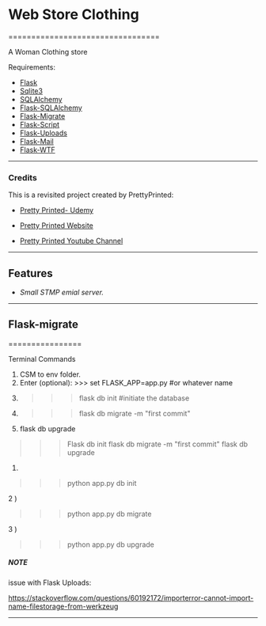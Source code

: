 # Web Store Clothing 
=================================

A Woman Clothing  store



Requirements:

- [Flask](https://flask.palletsprojects.com/en/1.1.x/)
- [Sqlite3](https://www.sqlite.org/index.html)
- [SQLAlchemy](https://www.sqlalchemy.org/)
- [Flask-SQLAlchemy](https://flask-sqlalchemy.palletsprojects.com/en/2.x/)
- [Flask-Migrate](https://flask-migrate.readthedocs.io/en/latest/)
- [Flask-Script](https://flask-script.readthedocs.io/en/latest/)
- [Flask-Uploads](https://pythonhosted.org/Flask-Uploads/)
- [Flask-Mail](https://pythonhosted.org/Flask-Mail/)
- [Flask-WTF](https://flask-wtf.readthedocs.io/en/stable/)

--------------------------------------------------------------------------------------------


### Credits

This is a revisited project created by PrettyPrinted:

- [Pretty Printed- Udemy](https://www.udemy.com/course/the-ultimate-flask-course/)

- [Pretty Printed Website](https://prettyprinted.com/)

- [Pretty Printed Youtube Channel](https://www.youtube.com/channel/UC-QDfvrRIDB6F0bIO4I4HkQ)

--------------------------------------------------------------------------------------------


## Features


- *Small STMP emial server.*

--------------------------------------------------------------------------------------------


## Flask-migrate
================

Terminal Commands

 1) CSM to env folder.
 2) Enter (optional): >>> set FLASK_APP=app.py   #or whatever name 
 3) >>> flask db init  #initiate the database
 4) >>> flask db migrate -m "first commit"
 5) flask db upgrade

 >>> Flask db init
 >>> flask db migrate -m "first commit"
 >>> flask db upgrade

 1)  

 >>> python app.py db init

 2 ) 

 >>> python app.py db migrate

3 ) 

>>> python app.py db upgrade


##### NOTE

issue with Flask Uploads:

https://stackoverflow.com/questions/60192172/importerror-cannot-import-name-filestorage-from-werkzeug

--------------------------------------------------------------------------------------------